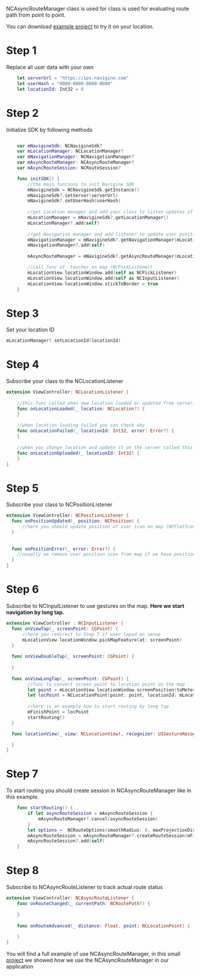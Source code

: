 NCAsyncRouteManager class is used for class is used for evaluating route path from point to point.

You can download [example project](Examples/Navigine-AsyncRouteManager) to try it on your location.

# Step 1
Replace all user data with your own

```swift
    let serverUrl = "https://ips.navigine.com"
    let userHash = "0000-0000-0000-0000"
    let locationId: Int32 = 0
```

# Step 2
Initialize SDK by following methods

```swift

    var mNavigineSdk: NCNavigineSdk?
    var mLocationManager: NCLocationManager?
    var mNavigationManager: NCNavigationManager?
    var mAsyncRouteManager: NCAsyncRouteManager?
    var mAsyncRouteSession: NCRouteSession?

    func initSDK() {
        //the main funcions to init Navigine SDK
        mNavigineSdk = NCNavigineSdk.getInstance()
        mNavigineSdk?.setServer(serverUrl)
        mNavigineSdk?.setUserHash(userHash)
        
        //get Location manager and add your class to listen updates of location manager
        mLocationManager = mNavigineSdk?.getLocationManager()
        mLocationManager?.add(self)
        
        //get Navigation manager and add listener to update user position
        mNavigationManager = mNavigineSdk?.getNavigationManager(mLocationManager)
        mNavigationManager?.add(self)
        
        mAsyncRouteManager = mNavigineSdk?.getAsyncRouteManager(mLocationManager, navigationManager: mNavigationManager)

        //call func of  touches on map (NCPickListener)
        mLocationView.locationWindow.add(self as NCPickListener)
        mLocationView.locationWindow.add(self as NCInputListener)
        mLocationView.locationWindow.stickToBorder = true
    }
```

# Step 3 
Set your location ID

```swift
mLocationManager?.setLocationId(locationId)
```

# Step 4
Subscribe your class to the NCLocationListener

```swift
extension ViewController: NCLocationListener {
    
    //this func called when new location loaded or updated from server, **don't forget to set floor** to update map on the screen
    func onLocationLoaded(_ location: NCLocation?) {
    }
    
    //when location loading failed you can check why
    func onLocationFailed(_ locationId: Int32, error: Error?) {
    }
    
    //when you change location and update it on the server called this func
    func onLocationUploaded(_ locationId: Int32) {
    }
}
```

# Step 5
Subscribe your class to NCPositionListener

```swift
extension ViewController: NCPositionListener {
  func onPositionUpdated(_ position: NCPosition) {
      //here you should update position of user icon on map (NCFlatIconMapObject)
  }
  
  
  func onPositionError(_ error: Error?) {
    //usually we remove user position icon from map if we have position error
  }
}
```

# Step 6
Subscribe to NCInputListener to use gestures on the map. **Here we start navigation by long tap.**

```swift
extension ViewController : NCInputListener {
  func onViewTap(_ screenPoint: CGPoint) {
      //here you redirect to Step 7 if user taped on venue
      mLocationView.locationWindow.pickMapFeature(at: screenPoint)
  }
  
  func onViewDoubleTap(_ screenPoint: CGPoint) {
   
  }
  
  func onViewLongTap(_ screenPoint: CGPoint) {
        //func to convert screen point to location point on the map
        let point = mLocationView.locationWindow.screenPosition(toMeters: screenPoint)
        let locPoint = NCLocationPoint(point: point, locationId: mLocation!.id , sublocationId: mLocation!.sublocations[floor].id)
        
        //here is an example how to start routing by long tap
        mFinishPoint = locPoint
        startRouting()
  }

  func locationView(_ view: NCLocationView!, recognizer: UIGestureRecognizer!, didRecognizeLongPressGesture location: CGPoint) {

  }
}
```

# Step 7
To start routing you should create session in NCAsyncRouteManager like in this example.
 
```swift
    func startRouting() {
        if let asyncRouteSession = mAsyncRouteSession {
            mAsyncRouteManager?.cancel(asyncRouteSession)
        }
        let options =  NCRouteOptions(smoothRadius: 0, maxProjectionDistance: 3, maxAdvance: 2)
        mAsyncRouteSession = mAsyncRouteManager?.createRouteSession(mFinishPoint, routeOptions: options)
        mAsyncRouteSession?.add(self)
    }
```

# Step 8
Subscribe to NCAsyncRouteListener to track actual route status

```swift
extension ViewController: NCAsyncRouteListener {
    func onRouteChanged(_ currentPath: NCRoutePath?) {
        
    }
    
    func onRouteAdvanced(_ distance: Float, point: NCLocationPoint) {
        
    }
}
```

You will find a full example of use NCAsyncRouteManager, in this small [project](Examples/Navigine-AsyncRouteManager) we showed how we use the NCAsyncRouteManager in our application
